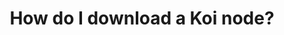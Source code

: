 ---
title: How do I download a Koi node?
describe: The beta (CLI) node should be available very soon. We will make a big announcement so make sure you are <a href="https://docs.google.com/forms/d/e/1FAIpQLSduDTdxD3dDOvcbIcKlG7JWOsnDFVZFdLy0J38q_OOzUC3okA/viewform"  target="_blank"> pre-registered.</a>
layout: front
type: node
parent: five
child: 5
icon: icon5
---